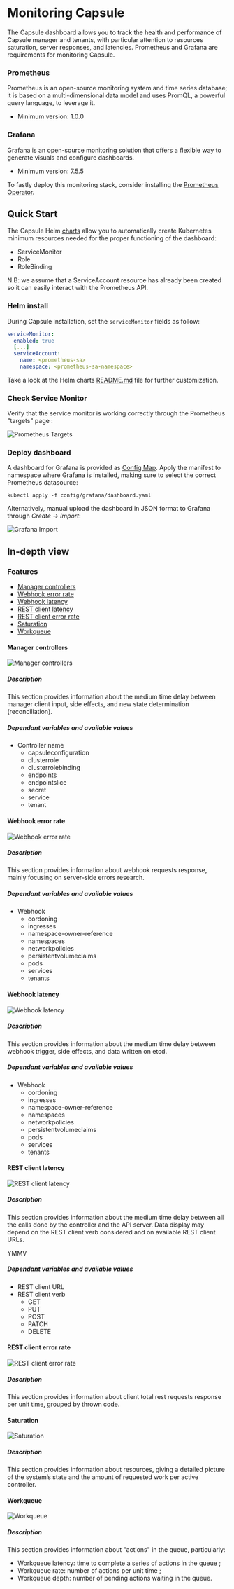 # Monitoring Capsule

The Capsule dashboard allows you to track the health and performance of Capsule manager and tenants, with particular attention to resources saturation, server responses, and latencies. Prometheus and Grafana are requirements for monitoring Capsule.

### Prometheus

Prometheus is an open-source monitoring system and time series database; it is based on a multi-dimensional data model and uses PromQL, a powerful query language, to leverage it.

- Minimum version: 1.0.0

### Grafana

Grafana is an open-source monitoring solution that offers a flexible way to generate visuals and configure dashboards.

- Minimum version: 7.5.5

To fastly deploy this monitoring stack, consider installing the [Prometheus Operator](https://github.com/prometheus-operator/prometheus-operator).

## Quick Start

The Capsule Helm [charts](https://github.com/clastix/capsule/tree/master/charts/capsule) allow you to automatically create Kubernetes minimum resources needed for the proper functioning of the dashboard:

* ServiceMonitor
* Role
* RoleBinding

N.B: we assume that a ServiceAccount resource has already been created so it can easily interact with the Prometheus API.

### Helm install

During Capsule installation, set the `serviceMonitor` fields as follow:

```yaml
serviceMonitor:
  enabled: true
  [...]
  serviceAccount:
    name: <prometheus-sa>
    namespace: <prometheus-sa-namespace>
```
Take a look at the Helm charts [README.md](https://github.com/clastix/capsule/blob/master/charts/capsule/README.md#customize-the-installation) file for further customization.

### Check Service Monitor

Verify that the service monitor is working correctly through the Prometheus "targets" page :

![Prometheus Targets](./assets/prometheus_targets.png)

### Deploy dashboard
A dashboard for Grafana is provided as [Config Map](https://github.com/clastix/capsule/blob/master/config/grafana/dashboard.yaml). Apply the manifest to namespace where Grafana is installed, making sure to select the correct Prometheus datasource:

```
kubectl apply -f config/grafana/dashboard.yaml
```

Alternatively, manual upload the dashboard in JSON format to Grafana through _Create -> Import_:

![Grafana Import](./assets/upload_json.png)

## In-depth view

### Features
* [Manager controllers](#manager-controllers)
* [Webhook error rate](#webhook-error-rate)
* [Webhook latency](#webhook-latency)
* [REST client latency](#rest-client-latency)
* [REST client error rate](#rest-client-error-rate)
* [Saturation](#saturation)
* [Workqueue](#workqueue)

#### Manager controllers

![Manager controllers](./assets/manager-controllers.png)

##### Description

This section provides information about the medium time delay between manager client input, side effects, and new state determination (reconciliation).

##### Dependant variables and available values

* Controller name
  - capsuleconfiguration
  - clusterrole
  - clusterrolebinding
  - endpoints
  - endpointslice
  - secret
  - service
  - tenant

#### Webhook error rate

![Webhook error rate](./assets/webhook-error-rate.png)

##### Description

This section provides information about webhook requests response, mainly focusing on server-side errors research.

##### Dependant variables and available values

* Webhook
  - cordoning
  - ingresses
  - namespace-owner-reference
  - namespaces
  - networkpolicies
  - persistentvolumeclaims
  - pods
  - services
  - tenants

#### Webhook latency

![Webhook latency](./assets/webhook-latency.png)

##### Description

This section provides information about the medium time delay between webhook trigger, side effects, and data written on etcd.

##### Dependant variables and available values

* Webhook
  - cordoning
  - ingresses
  - namespace-owner-reference
  - namespaces
  - networkpolicies
  - persistentvolumeclaims
  - pods
  - services
  - tenants

#### REST client latency

![REST client latency](./assets/rest-client-latency.png)

##### Description

This section provides information about the medium time delay between all the calls done by the controller and the API server.
Data display may depend on the REST client verb considered and on available REST client URLs.

YMMV

##### Dependant variables and available values

* REST client URL
* REST client verb
  - GET
  - PUT
  - POST
  - PATCH
  - DELETE

#### REST client error rate

![REST client error rate](./assets/rest-client-error-rate.png)

##### Description

This section provides information about client total rest requests response per unit time, grouped by thrown code.

#### Saturation

![Saturation](./assets/saturation.png)

##### Description

This section provides information about resources, giving a detailed picture of the system’s state and the amount of requested work per active controller.

#### Workqueue

![Workqueue](./assets/workqueue.png)

##### Description

This section provides information about "actions" in the queue, particularly:
- Workqueue latency: time to complete a series of actions in the queue ;
- Workqueue rate: number of actions per unit time ;
- Workqueue depth: number of pending actions waiting in the queue.

